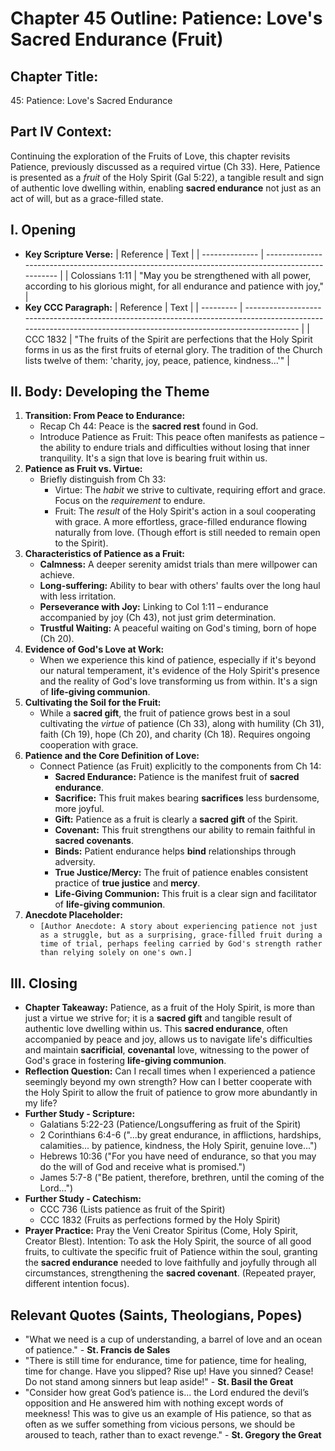 # Chapter 45 Outline: Patience: Love's Sacred Endurance (Fruit)

## Chapter Title:
45: Patience: Love's Sacred Endurance

## Part IV Context:
Continuing the exploration of the Fruits of Love, this chapter revisits Patience, previously discussed as a required virtue (Ch 33). Here, Patience is presented as a *fruit* of the Holy Spirit (Gal 5:22), a tangible result and sign of authentic love dwelling within, enabling **sacred endurance** not just as an act of will, but as a grace-filled state.

## I. Opening

*   **Key Scripture Verse:**
    | Reference      | Text                                                                                             |
    | -------------- | ------------------------------------------------------------------------------------------------ |
    | Colossians 1:11 | "May you be strengthened with all power, according to his glorious might, for all endurance and patience with joy," |
*   **Key CCC Paragraph:**
    | Reference | Text                                                                                                                                                              |
    | --------- | ----------------------------------------------------------------------------------------------------------------------------------------------------------------- |
    | CCC 1832  | "The fruits of the Spirit are perfections that the Holy Spirit forms in us as the first fruits of eternal glory. The tradition of the Church lists twelve of them: 'charity, joy, peace, patience, kindness...'" |

## II. Body: Developing the Theme

1.  **Transition: From Peace to Endurance:**
    *   Recap Ch 44: Peace is the **sacred rest** found in God.
    *   Introduce Patience as Fruit: This peace often manifests as patience – the ability to endure trials and difficulties without losing that inner tranquility. It's a sign that love is bearing fruit within us.
2.  **Patience as Fruit vs. Virtue:**
    *   Briefly distinguish from Ch 33:
        *   Virtue: The *habit* we strive to cultivate, requiring effort and grace. Focus on the *requirement* to endure.
        *   Fruit: The *result* of the Holy Spirit's action in a soul cooperating with grace. A more effortless, grace-filled endurance flowing naturally from love. (Though effort is still needed to remain open to the Spirit).
3.  **Characteristics of Patience as a Fruit:**
    *   **Calmness:** A deeper serenity amidst trials than mere willpower can achieve.
    *   **Long-suffering:** Ability to bear with others' faults over the long haul with less irritation.
    *   **Perseverance with Joy:** Linking to Col 1:11 – endurance accompanied by joy (Ch 43), not just grim determination.
    *   **Trustful Waiting:** A peaceful waiting on God's timing, born of hope (Ch 20).
4.  **Evidence of God's Love at Work:**
    *   When we experience this kind of patience, especially if it's beyond our natural temperament, it's evidence of the Holy Spirit's presence and the reality of God's love transforming us from within. It's a sign of **life-giving communion**.
5.  **Cultivating the Soil for the Fruit:**
    *   While a **sacred gift**, the fruit of patience grows best in a soul cultivating the *virtue* of patience (Ch 33), along with humility (Ch 31), faith (Ch 19), hope (Ch 20), and charity (Ch 18). Requires ongoing cooperation with grace.
6.  **Patience and the Core Definition of Love:**
    *   Connect Patience (as Fruit) explicitly to the components from Ch 14:
        *   **Sacred Endurance:** Patience is the manifest fruit of **sacred endurance**.
        *   **Sacrifice:** This fruit makes bearing **sacrifices** less burdensome, more joyful.
        *   **Gift:** Patience as a fruit is clearly a **sacred gift** of the Spirit.
        *   **Covenant:** This fruit strengthens our ability to remain faithful in **sacred covenants**.
        *   **Binds:** Patient endurance helps **bind** relationships through adversity.
        *   **True Justice/Mercy:** The fruit of patience enables consistent practice of **true justice** and **mercy**.
        *   **Life-Giving Communion:** This fruit is a clear sign and facilitator of **life-giving communion**.
7.  **Anecdote Placeholder:**
    *   `[Author Anecdote: A story about experiencing patience not just as a struggle, but as a surprising, grace-filled fruit during a time of trial, perhaps feeling carried by God's strength rather than relying solely on one's own.]`

## III. Closing

*   **Chapter Takeaway:** Patience, as a fruit of the Holy Spirit, is more than just a virtue we strive for; it is a **sacred gift** and tangible result of authentic love dwelling within us. This **sacred endurance**, often accompanied by peace and joy, allows us to navigate life's difficulties and maintain **sacrificial**, **covenantal** love, witnessing to the power of God's grace in fostering **life-giving communion**.
*   **Reflection Question:** Can I recall times when I experienced a patience seemingly beyond my own strength? How can I better cooperate with the Holy Spirit to allow the fruit of patience to grow more abundantly in my life?
*   **Further Study - Scripture:**
    *   Galatians 5:22-23 (Patience/Longsuffering as fruit of the Spirit)
    *   2 Corinthians 6:4-6 ("...by great endurance, in afflictions, hardships, calamities... by patience, kindness, the Holy Spirit, genuine love...")
    *   Hebrews 10:36 ("For you have need of endurance, so that you may do the will of God and receive what is promised.")
    *   James 5:7-8 ("Be patient, therefore, brethren, until the coming of the Lord...")
*   **Further Study - Catechism:**
    *   CCC 736 (Lists patience as fruit of the Spirit)
    *   CCC 1832 (Fruits as perfections formed by the Holy Spirit)
*   **Prayer Practice:** Pray the Veni Creator Spiritus (Come, Holy Spirit, Creator Blest). Intention: To ask the Holy Spirit, the source of all good fruits, to cultivate the specific fruit of Patience within the soul, granting the **sacred endurance** needed to love faithfully and joyfully through all circumstances, strengthening the **sacred covenant**. (Repeated prayer, different intention focus).

## Relevant Quotes (Saints, Theologians, Popes)

*   "What we need is a cup of understanding, a barrel of love and an ocean of patience." - **St. Francis de Sales**
*   "There is still time for endurance, time for patience, time for healing, time for change. Have you slipped? Rise up! Have you sinned? Cease! Do not stand among sinners but leap aside!" - **St. Basil the Great**
*   "Consider how great God’s patience is... the Lord endured the devil’s opposition and He answered him with nothing except words of meekness! This was to give us an example of His patience, so that as often as we suffer something from vicious persons, we should be aroused to teach, rather than to exact revenge." - **St. Gregory the Great**
